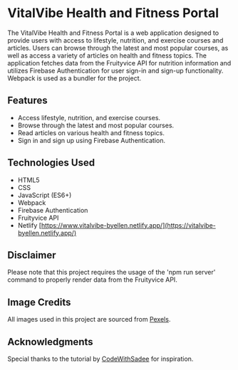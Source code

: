 # VitalVibe Health and Fitness Portal

The VitalVibe Health and Fitness Portal is a web application designed to provide users with access to lifestyle, nutrition, and exercise courses and articles. Users can browse through the latest and most popular courses, as well as access a variety of articles on health and fitness topics. The application fetches data from the Fruityvice API for nutrition information and utilizes Firebase Authentication for user sign-in and sign-up functionality. Webpack is used as a bundler for the project.

## Features
- Access lifestyle, nutrition, and exercise courses.
- Browse through the latest and most popular courses.
- Read articles on various health and fitness topics.
- Sign in and sign up using Firebase Authentication.

## Technologies Used
- HTML5
- CSS
- JavaScript (ES6+)
- Webpack
- Firebase Authentication
- Fruityvice API
- Netlify [https://www.vitalvibe-byellen.netlify.app/](https://vitalvibe-byellen.netlify.app/)

## Disclaimer
Please note that this project requires the usage of the 'npm run server' command to properly render data from the Fruityvice API.

## Image Credits
All images used in this project are sourced from [Pexels](https://www.pexels.com).

## Acknowledgments
Special thanks to the tutorial by [CodeWithSadee](https://www.youtube.com/watch?v=QrS56MIl-CE&t=1256s) for inspiration.
